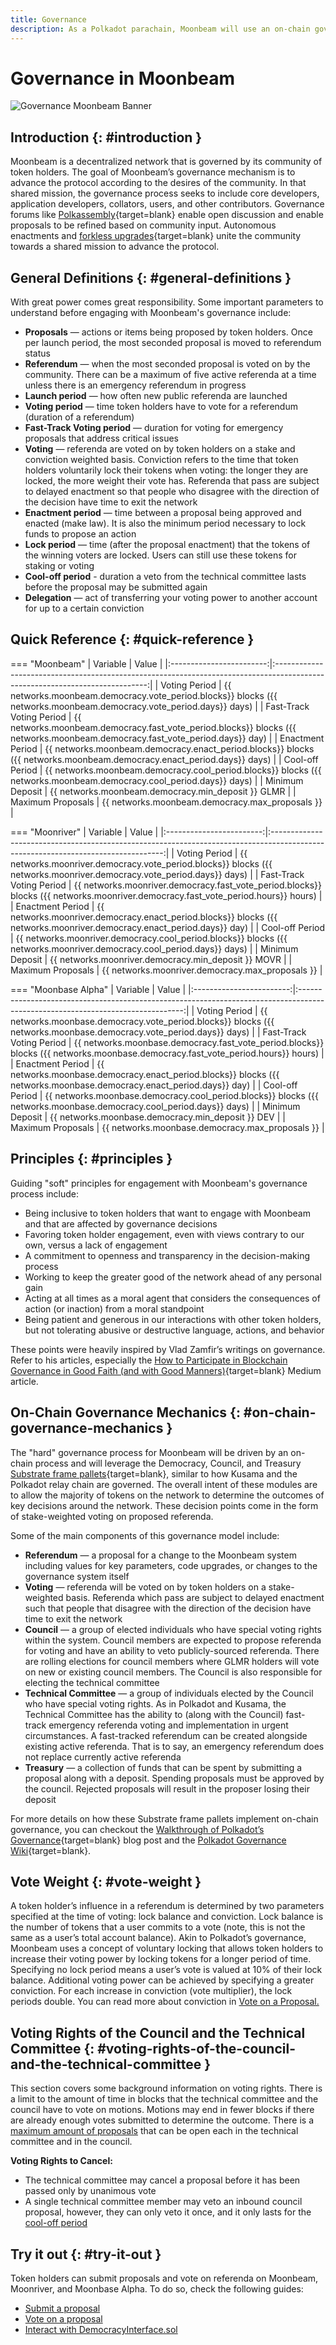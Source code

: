 ```yaml
---
title: Governance
description: As a Polkadot parachain, Moonbeam will use an on-chain governance system, allowing for a stake-weighted vote on public referenda.
---
```


# Governance in Moonbeam

![Governance Moonbeam Banner](/images/learn/features/governance/governance-overview-banner.png)

## Introduction {: #introduction } 

Moonbeam is a decentralized network that is governed by its community of token holders. The goal of Moonbeam’s governance mechanism is to advance the protocol according to the desires of the community. In that shared mission, the governance process seeks to include core developers, application developers, collators, users, and other contributors. Governance forums like [Polkassembly](https://moonbeam.polkassembly.network/){target=blank} enable open discussion and enable proposals to be refined based on community input. Autonomous enactments and [forkless upgrades](https://wiki.polkadot.network/docs/learn-runtime-upgrades#forkless-upgrades/){target=blank} unite the community towards a shared mission to advance the protocol.

## General Definitions {: #general-definitions } 

With great power comes great responsibility. Some important parameters to understand before engaging with Moonbeam's governance include:

 - **Proposals** — actions or items being proposed by token holders. Once per launch period, the most seconded proposal is moved to referendum status
 - **Referendum** — when the most seconded proposal is voted on by the community. There can be a maximum of five active referenda at a time unless there is an emergency referendum in progress
 - **Launch period** — how often new public referenda are launched
 - **Voting period** — time token holders have to vote for a referendum (duration of a referendum)
 - **Fast-Track Voting period** — duration for voting for emergency proposals that address critical issues
- **Voting** — referenda are voted on by token holders on a stake and conviction weighted basis. Conviction refers to the time that token holders voluntarily lock their tokens when voting: the longer they are locked, the more weight their vote has. Referenda that pass are subject to delayed enactment so that people who disagree with the direction of the decision have time to exit the network
 - **Enactment period** — time between a proposal being approved and enacted (make law). It is also the minimum period necessary to lock funds to propose an action
 - **Lock period** — time (after the proposal enactment) that the tokens of the winning voters are locked. Users can still use these tokens for staking or voting
 - **Cool-off period** - duration a veto from the technical committee lasts before the proposal may be submitted again
 - **Delegation** — act of transferring your voting power to another account for up to a certain conviction

## Quick Reference {: #quick-reference }

=== "Moonbeam"
    |         Variable         |                                                            Value                                                             |
    |:------------------------:|:----------------------------------------------------------------------------------------------------------------------------:|
    |      Voting Period       |     {{ networks.moonbeam.democracy.vote_period.blocks}} blocks ({{ networks.moonbeam.democracy.vote_period.days}} days)      |
    | Fast-Track Voting Period | {{ networks.moonbeam.democracy.fast_vote_period.blocks}} blocks ({{ networks.moonbeam.democracy.fast_vote_period.days}} day) |
    |     Enactment Period     |    {{ networks.moonbeam.democracy.enact_period.blocks}} blocks ({{ networks.moonbeam.democracy.enact_period.days}} days)     |
    |     Cool-off Period      |     {{ networks.moonbeam.democracy.cool_period.blocks}} blocks ({{ networks.moonbeam.democracy.cool_period.days}} days)      |
    |     Minimum Deposit      |                                      {{ networks.moonbeam.democracy.min_deposit }} GLMR                                      |
    |    Maximum Proposals     |                                       {{ networks.moonbeam.democracy.max_proposals }}                                        |

=== "Moonriver"
    |         Variable         |                                                               Value                                                               |
    |:------------------------:|:---------------------------------------------------------------------------------------------------------------------------------:|
    |      Voting Period       |       {{ networks.moonriver.democracy.vote_period.blocks}} blocks ({{ networks.moonriver.democracy.vote_period.days}} days)       |
    | Fast-Track Voting Period | {{ networks.moonriver.democracy.fast_vote_period.blocks}} blocks ({{ networks.moonriver.democracy.fast_vote_period.hours}} hours) |
    |     Enactment Period     |      {{ networks.moonriver.democracy.enact_period.blocks}} blocks ({{ networks.moonriver.democracy.enact_period.days}} day)       |
    |     Cool-off Period      |       {{ networks.moonriver.democracy.cool_period.blocks}} blocks ({{ networks.moonriver.democracy.cool_period.days}} days)       |
    |     Minimum Deposit      |                                        {{ networks.moonriver.democracy.min_deposit }} MOVR                                        |
    |    Maximum Proposals     |                                         {{ networks.moonriver.democracy.max_proposals }}                                          |

=== "Moonbase Alpha"
    |         Variable         |                                                              Value                                                              |
    |:------------------------:|:-------------------------------------------------------------------------------------------------------------------------------:|
    |      Voting Period       |       {{ networks.moonbase.democracy.vote_period.blocks}} blocks ({{ networks.moonbase.democracy.vote_period.days}} days)       |
    | Fast-Track Voting Period | {{ networks.moonbase.democracy.fast_vote_period.blocks}} blocks ({{ networks.moonbase.democracy.fast_vote_period.hours}} hours) |
    |     Enactment Period     |      {{ networks.moonbase.democracy.enact_period.blocks}} blocks ({{ networks.moonbase.democracy.enact_period.days}} day)       |
    |     Cool-off Period      |       {{ networks.moonbase.democracy.cool_period.blocks}} blocks ({{ networks.moonbase.democracy.cool_period.days}} days)       |
    |     Minimum Deposit      |                                        {{ networks.moonbase.democracy.min_deposit }} DEV                                        |
    |    Maximum Proposals     |                                         {{ networks.moonbase.democracy.max_proposals }}                                         |

## Principles {: #principles } 

Guiding "soft" principles for engagement with Moonbeam's governance process include:

 - Being inclusive to token holders that want to engage with Moonbeam and that are affected by governance decisions
 - Favoring token holder engagement, even with views contrary to our own, versus a lack of engagement
 - A commitment to openness and transparency in the decision-making process
 - Working to keep the greater good of the network ahead of any personal gain  
 - Acting at all times as a moral agent that considers the consequences of action (or inaction) from a moral standpoint
 - Being patient and generous in our interactions with other token holders, but not tolerating abusive or destructive language, actions, and behavior

These points were heavily inspired by Vlad Zamfir’s writings on governance. Refer to his articles, especially the [How to Participate in Blockchain Governance in Good Faith (and with Good Manners)](https://medium.com/@Vlad_Zamfir/how-to-participate-in-blockchain-governance-in-good-faith-and-with-good-manners-bd4e16846434){target=blank} Medium article.

## On-Chain Governance Mechanics {: #on-chain-governance-mechanics } 

The "hard" governance process for Moonbeam will be driven by an on-chain process and will leverage the Democracy, Council, and Treasury [Substrate frame pallets](/learn/platform/glossary/#substrate-frame-pallets){target=blank}, similar to how Kusama and the Polkadot relay chain are governed. The overall intent of these modules are to allow the majority of tokens on the network to determine the outcomes of key decisions around the network. These decision points come in the form of stake-weighted voting on proposed referenda.

Some of the main components of this governance model include:

 - **Referendum** — a proposal for a change to the Moonbeam system including values for key parameters, code upgrades, or changes to the governance system itself
 - **Voting** — referenda will be voted on by token holders on a stake-weighted basis. Referenda which pass are subject to delayed enactment such that people that disagree with the direction of the decision have time to exit the network
 - **Council** — a group of elected individuals who have special voting rights within the system. Council members are expected to propose referenda for voting and have an ability to veto publicly-sourced referenda. There are rolling elections for council members where GLMR holders will vote on new or existing council members. The Council is also responsible for electing the technical committee
 - **Technical Committee** — a group of individuals elected by the Council who have special voting rights. As in Polkadot and Kusama, the Technical Committee has the ability to (along with the Council) fast-track emergency referenda voting and implementation in urgent circumstances. A fast-tracked referendum can be created alongside existing active referenda. That is to say, an emergency referendum does not replace currently active referenda
 - **Treasury** — a collection of funds that can be spent by submitting a proposal along with a deposit. Spending proposals must be approved by the council. Rejected proposals will result in the proposer losing their deposit

For more details on how these Substrate frame pallets implement on-chain governance, you can checkout the [Walkthrough of Polkadot’s Governance](https://polkadot.network/a-walkthrough-of-polkadots-governance/){target=blank} blog post and the [Polkadot Governance Wiki](https://wiki.polkadot.network/docs/learn-governance){target=blank}.

## Vote Weight {: #vote-weight }

A token holder’s influence in a referendum is determined by two parameters specified at the time of voting: lock balance and conviction. Lock balance is the number of tokens that a user commits to a vote (note, this is not the same as a user’s total account balance). Akin to Polkadot’s governance, Moonbeam uses a concept of voluntary locking that allows token holders to increase their voting power by locking tokens for a longer period of time. Specifying no lock period means a user’s vote is valued at 10% of their lock balance. Additional voting power can be achieved by specifying a greater conviction. For each increase in conviction (vote multiplier), the lock periods double. You can read more about conviction in [Vote on a Proposal.](/tokens/governance/voting/#how-to-vote)

## Voting Rights of the Council and the Technical Committee {: #voting-rights-of-the-council-and-the-technical-committee } 

This section covers some background information on voting rights. There is a limit to the amount of time in blocks that the technical committee and the council have to vote on motions. Motions may end in fewer blocks if there are already enough votes submitted to determine the outcome. There is a [maximum amount of proposals](#quick-reference) that can be open each in the technical committee and in the council.

**Voting Rights to Cancel:**

 - The technical committee may cancel a proposal before it has been passed only by unanimous vote
 - A single technical committee member may veto an inbound council proposal, however, they can only veto it once, and it only lasts for the [cool-off period](#quick-reference)

## Try it out {: #try-it-out } 

Token holders can submit proposals and vote on referenda on Moonbeam, Moonriver, and Moonbase Alpha. To do so, check the following guides:

 - [Submit a proposal](/tokens/governance/proposals/)
 - [Vote on a proposal](/tokens/governance/voting/)
 - [Interact with DemocracyInterface.sol](/builders/tools/precompiles/democracy/)
